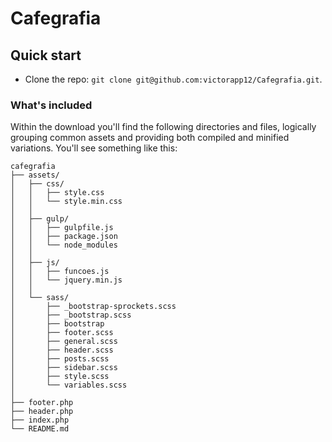 # Cafegrafia

## Quick start

- Clone the repo: `git clone git@github.com:victorapp12/Cafegrafia.git`.


### What's included

Within the download you'll find the following directories and files, logically grouping common assets and providing both compiled and minified variations. You'll see something like this:

```
cafegrafia
├── assets/
│   ├── css/
│   │   ├── style.css
│   │   └── style.min.css
│   │   
│   ├── gulp/
│   │   ├── gulpfile.js
│   │   ├── package.json
│   │   └── node_modules
│   │
│   ├── js/
│   │   ├── funcoes.js
│   │   └── jquery.min.js
│   │
│   └── sass/
│       ├── _bootstrap-sprockets.scss
│       ├── _bootstrap.scss
│       ├── bootstrap
│       ├── footer.scss
│       ├── general.scss
│       ├── header.scss
│       ├── posts.scss
│       ├── sidebar.scss
│       ├── style.scss
│       └── variables.scss
│      
├── footer.php
├── header.php
├── index.php
└── README.md

```
